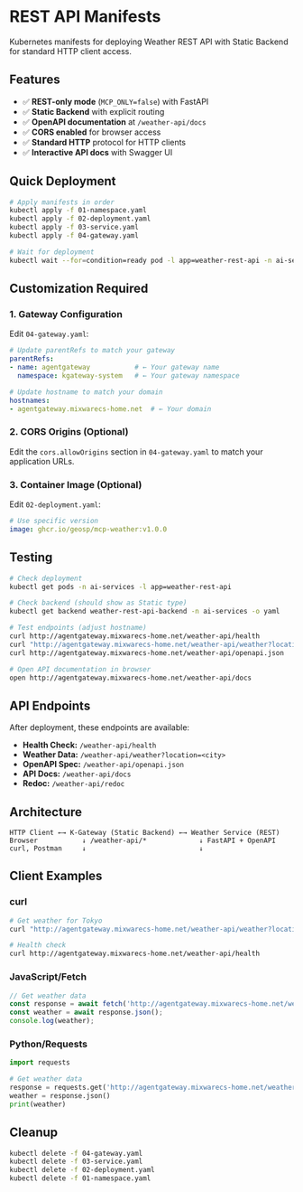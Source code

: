 # REST API Manifests

Kubernetes manifests for deploying Weather REST API with Static Backend for standard HTTP client access.

## Features

- ✅ **REST-only mode** (`MCP_ONLY=false`) with FastAPI
- ✅ **Static Backend** with explicit routing
- ✅ **OpenAPI documentation** at `/weather-api/docs`
- ✅ **CORS enabled** for browser access
- ✅ **Standard HTTP** protocol for HTTP clients
- ✅ **Interactive API docs** with Swagger UI

## Quick Deployment

```bash
# Apply manifests in order
kubectl apply -f 01-namespace.yaml
kubectl apply -f 02-deployment.yaml
kubectl apply -f 03-service.yaml
kubectl apply -f 04-gateway.yaml

# Wait for deployment
kubectl wait --for=condition=ready pod -l app=weather-rest-api -n ai-services --timeout=300s
```

## Customization Required

### 1. Gateway Configuration

Edit `04-gateway.yaml`:

```yaml
# Update parentRefs to match your gateway
parentRefs:
- name: agentgateway           # ← Your gateway name
  namespace: kgateway-system   # ← Your gateway namespace

# Update hostname to match your domain
hostnames:
- agentgateway.mixwarecs-home.net  # ← Your domain
```

### 2. CORS Origins (Optional)

Edit the `cors.allowOrigins` section in `04-gateway.yaml` to match your application URLs.

### 3. Container Image (Optional)

Edit `02-deployment.yaml`:

```yaml
# Use specific version
image: ghcr.io/geosp/mcp-weather:v1.0.0
```

## Testing

```bash
# Check deployment
kubectl get pods -n ai-services -l app=weather-rest-api

# Check backend (should show as Static type)
kubectl get backend weather-rest-api-backend -n ai-services -o yaml

# Test endpoints (adjust hostname)
curl http://agentgateway.mixwarecs-home.net/weather-api/health
curl "http://agentgateway.mixwarecs-home.net/weather-api/weather?location=Paris"
curl http://agentgateway.mixwarecs-home.net/weather-api/openapi.json

# Open API documentation in browser
open http://agentgateway.mixwarecs-home.net/weather-api/docs
```

## API Endpoints

After deployment, these endpoints are available:

- **Health Check:** `/weather-api/health`
- **Weather Data:** `/weather-api/weather?location=<city>`
- **OpenAPI Spec:** `/weather-api/openapi.json`
- **API Docs:** `/weather-api/docs`
- **Redoc:** `/weather-api/redoc`

## Architecture

```
HTTP Client ←→ K-Gateway (Static Backend) ←→ Weather Service (REST)
Browser           ↓ /weather-api/*             ↓ FastAPI + OpenAPI
curl, Postman     ↓                            ↓
```

## Client Examples

### curl
```bash
# Get weather for Tokyo
curl "http://agentgateway.mixwarecs-home.net/weather-api/weather?location=Tokyo"

# Health check
curl http://agentgateway.mixwarecs-home.net/weather-api/health
```

### JavaScript/Fetch
```javascript
// Get weather data
const response = await fetch('http://agentgateway.mixwarecs-home.net/weather-api/weather?location=London');
const weather = await response.json();
console.log(weather);
```

### Python/Requests
```python
import requests

# Get weather data
response = requests.get('http://agentgateway.mixwarecs-home.net/weather-api/weather?location=Berlin')
weather = response.json()
print(weather)
```

## Cleanup

```bash
kubectl delete -f 04-gateway.yaml
kubectl delete -f 03-service.yaml
kubectl delete -f 02-deployment.yaml
kubectl delete -f 01-namespace.yaml
```